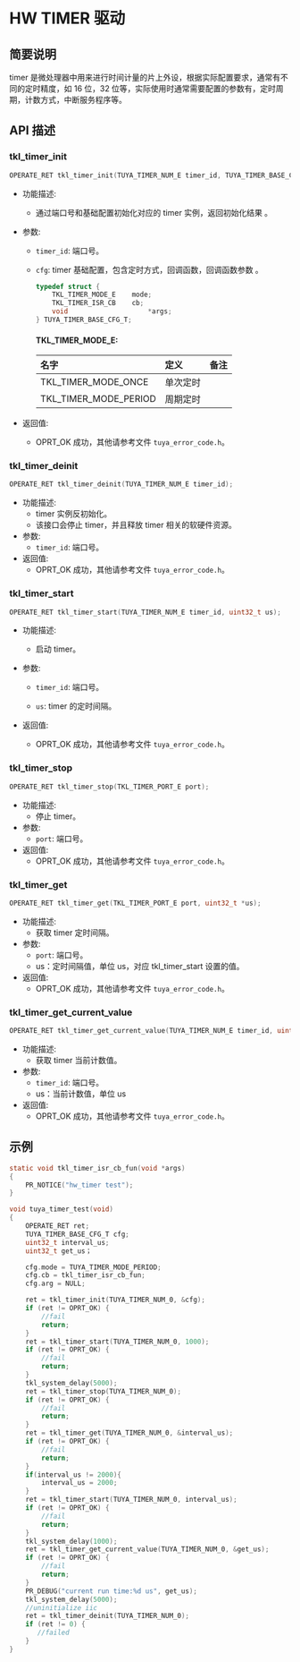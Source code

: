 # HW TIMER 驱动

## 简要说明

timer 是微处理器中用来进行时间计量的片上外设，根据实际配置要求，通常有不同的定时精度，如 16 位，32 位等，实际使用时通常需要配置的参数有，定时周期，计数方式，中断服务程序等。

## API 描述

### tkl_timer_init

```c
OPERATE_RET tkl_timer_init(TUYA_TIMER_NUM_E timer_id, TUYA_TIMER_BASE_CFG_T *cfg);
```

- 功能描述:
  - 通过端口号和基础配置初始化对应的 timer 实例，返回初始化结果 。
- 参数:

  - `timer_id`: 端口号。
  - `cfg`: timer 基础配置，包含定时方式，回调函数，回调函数参数 。

    ```c
    typedef struct {
        TKL_TIMER_MODE_E    mode;
        TKL_TIMER_ISR_CB    cb;
        void                    *args;
    } TUYA_TIMER_BASE_CFG_T;
    ```

    #### TKL_TIMER_MODE_E:

    | 名字                  | 定义     | 备注 |
    | :-------------------- | :------- | :--- |
    | TKL_TIMER_MODE_ONCE   | 单次定时 |      |
    | TKL_TIMER_MODE_PERIOD | 周期定时 |      |

- 返回值:
  - OPRT_OK 成功，其他请参考文件 `tuya_error_code.h`。

### tkl_timer_deinit

```c
OPERATE_RET tkl_timer_deinit(TUYA_TIMER_NUM_E timer_id);
```

- 功能描述:
  - timer 实例反初始化。
  - 该接口会停止 timer，并且释放 timer 相关的软硬件资源。
- 参数:
  - `timer_id`: 端口号。
- 返回值:
  - OPRT_OK 成功，其他请参考文件 `tuya_error_code.h`。

### tkl_timer_start

```c
OPERATE_RET tkl_timer_start(TUYA_TIMER_NUM_E timer_id, uint32_t us);
```

- 功能描述:

  - 启动 timer。

- 参数:

  - `timer_id`: 端口号。

  - `us`: timer 的定时间隔。

- 返回值:

  - OPRT_OK 成功，其他请参考文件 `tuya_error_code.h`。

### tkl_timer_stop

```c
OPERATE_RET tkl_timer_stop(TKL_TIMER_PORT_E port);
```

- 功能描述:
  - 停止 timer。
- 参数:
  - `port`: 端口号。
- 返回值:
  - OPRT_OK 成功，其他请参考文件 `tuya_error_code.h`。

### tkl_timer_get

```c
OPERATE_RET tkl_timer_get(TKL_TIMER_PORT_E port, uint32_t *us);
```

- 功能描述:
  - 获取 timer 定时间隔。
- 参数:
  - `port`: 端口号。
  - us：定时间隔值，单位 us，对应 tkl_timer_start 设置的值。
- 返回值:
  - OPRT_OK 成功，其他请参考文件 `tuya_error_code.h`。

### tkl_timer_get_current_value

```c
OPERATE_RET tkl_timer_get_current_value(TUYA_TIMER_NUM_E timer_id, uint32_t *us);
```

- 功能描述:
  - 获取 timer 当前计数值。
- 参数:
  - `timer_id`: 端口号。
  - us：当前计数值，单位 us
- 返回值:
  - OPRT_OK 成功，其他请参考文件 `tuya_error_code.h`。

## 示例

```c
static void tkl_timer_isr_cb_fun(void *args)
{
	PR_NOTICE("hw_timer test");
}

void tuya_timer_test(void)
{
    OPERATE_RET ret;
 	TUYA_TIMER_BASE_CFG_T cfg;
    uint32_t interval_us;
    uint32_t get_us；

    cfg.mode = TUYA_TIMER_MODE_PERIOD;
    cfg.cb = tkl_timer_isr_cb_fun;
    cfg.arg = NULL;

    ret = tkl_timer_init(TUYA_TIMER_NUM_0, &cfg);
    if (ret != OPRT_OK) {
        //fail
        return;
    }
    ret = tkl_timer_start(TUYA_TIMER_NUM_0, 1000);
    if (ret != OPRT_OK) {
        //fail
        return;
    }
    tkl_system_delay(5000);
    ret = tkl_timer_stop(TUYA_TIMER_NUM_0);
    if (ret != OPRT_OK) {
        //fail
        return;
    }
    ret = tkl_timer_get(TUYA_TIMER_NUM_0, &interval_us);
    if (ret != OPRT_OK) {
        //fail
        return;
    }
	if(interval_us != 2000){
        interval_us = 2000;
    }
    ret = tkl_timer_start(TUYA_TIMER_NUM_0, interval_us);
    if (ret != OPRT_OK) {
        //fail
        return;
    }
    tkl_system_delay(1000);
    ret = tkl_timer_get_current_value(TUYA_TIMER_NUM_0, &get_us);
    if (ret != OPRT_OK) {
        //fail
        return;
    }
    PR_DEBUG("current run time:%d us", get_us);
    tkl_system_delay(5000);
    //uninitialize iic
    ret = tkl_timer_deinit(TUYA_TIMER_NUM_0);
    if (ret != 0) {
       //failed
    }
}
```

